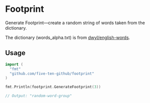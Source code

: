 # Footprint

Generate Footprint—create a random string of words taken from the dictionary.


The dictionary (words_alpha.txt) is from [dwyl/english-words](https://github.com/dwyl/english-words).


## Usage

```go
import (
  "fmt"
  "github.com/five-ten-github/footprint"
)

fmt.Println(footprint.GenerateFootprint(3))

// Output: "random-word-group"
```
